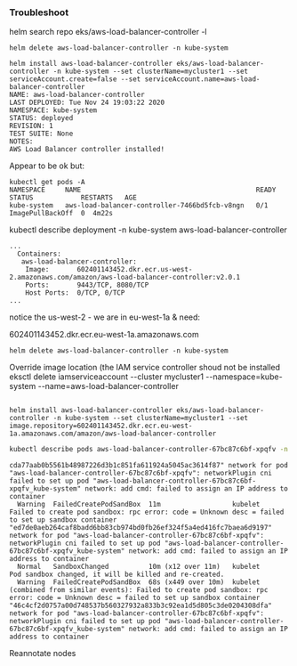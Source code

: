 ### Troubleshoot

helm search repo eks/aws-load-balancer-controller -l

```
helm delete aws-load-balancer-controller -n kube-system
```


```
helm install aws-load-balancer-controller eks/aws-load-balancer-controller -n kube-system --set clusterName=mycluster1 --set serviceAccount.create=false --set serviceAccount.name=aws-load-balancer-controller
NAME: aws-load-balancer-controller
LAST DEPLOYED: Tue Nov 24 19:03:22 2020
NAMESPACE: kube-system
STATUS: deployed
REVISION: 1
TEST SUITE: None
NOTES:
AWS Load Balancer controller installed!
```

Appear to be ok but:
```
kubectl get pods -A
NAMESPACE     NAME                                            READY   STATUS            RESTARTS   AGE
kube-system   aws-load-balancer-controller-7466bd5fcb-v8ngn   0/1     ImagePullBackOff  0  4m22s
```


kubectl describe deployment -n kube-system aws-load-balancer-controller
```
...
  Containers:
   aws-load-balancer-controller:
    Image:       602401143452.dkr.ecr.us-west-2.amazonaws.com/amazon/aws-load-balancer-controller:v2.0.1
    Ports:       9443/TCP, 8080/TCP
    Host Ports:  0/TCP, 0/TCP
...
```

notice the us-west-2 - we are in eu-west-1a
& need:

602401143452.dkr.ecr.eu-west-1a.amazonaws.com

```
helm delete aws-load-balancer-controller -n kube-system
```

Override image location  (the IAM service controller shoud not be installed
eksctl delete iamserviceaccount --cluster mycluster1 --namespace=kube-system --name=aws-load-balancer-controller

```

helm install aws-load-balancer-controller eks/aws-load-balancer-controller -n kube-system --set clusterName=mycluster1 --set image.repository=602401143452.dkr.ecr.eu-west-1a.amazonaws.com/amazon/aws-load-balancer-controller 
```




```bash
kubectl describe pods aws-load-balancer-controller-67bc87c6bf-xpqfv -n kube-system
```
```
cda77aab0b5561b48987226d3b1c851fa611924a5045ac3614f87" network for pod "aws-load-balancer-controller-67bc87c6bf-xpqfv": networkPlugin cni failed to set up pod "aws-load-balancer-controller-67bc87c6bf-xpqfv_kube-system" network: add cmd: failed to assign an IP address to container
  Warning  FailedCreatePodSandBox  11m                  kubelet            Failed to create pod sandbox: rpc error: code = Unknown desc = failed to set up sandbox container "ed7de0aeb264caf8badd6bb83cb974bd0fb26ef324f5a4ed416fc7baea6d9197" network for pod "aws-load-balancer-controller-67bc87c6bf-xpqfv": networkPlugin cni failed to set up pod "aws-load-balancer-controller-67bc87c6bf-xpqfv_kube-system" network: add cmd: failed to assign an IP address to container
  Normal   SandboxChanged          10m (x12 over 11m)   kubelet            Pod sandbox changed, it will be killed and re-created.
  Warning  FailedCreatePodSandBox  68s (x449 over 10m)  kubelet            (combined from similar events): Failed to create pod sandbox: rpc error: code = Unknown desc = failed to set up sandbox container "46c4cf2d0757a00d748537b560327932a833b3c92ea1d5d805c3de0204308dfa" network for pod "aws-load-balancer-controller-67bc87c6bf-xpqfv": networkPlugin cni failed to set up pod "aws-load-balancer-controller-67bc87c6bf-xpqfv_kube-system" network: add cmd: failed to assign an IP address to container
```

Reannotate nodes